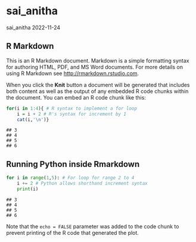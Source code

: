sai_anitha
================
sai_anitha
2022-11-24

## R Markdown

This is an R Markdown document. Markdown is a simple formatting syntax
for authoring HTML, PDF, and MS Word documents. For more details on
using R Markdown see <http://rmarkdown.rstudio.com>.

When you click the **Knit** button a document will be generated that
includes both content as well as the output of any embedded R code
chunks within the document. You can embed an R code chunk like this:

``` r
for(i in 1:4){ # R syntax to implement a for loop
    i = i + 2 # R's syntax for increment by 1
    cat(i,'\n')}
```

    ## 3 
    ## 4 
    ## 5 
    ## 6

## **Running Python inside Rmarkdown**

``` python
for i in range(1,5): # For loop for range 2 to 4
    i += 2 # Python allows shorthand increment syntax
    print(i)
```

    ## 3
    ## 4
    ## 5
    ## 6

Note that the `echo = FALSE` parameter was added to the code chunk to
prevent printing of the R code that generated the plot.
